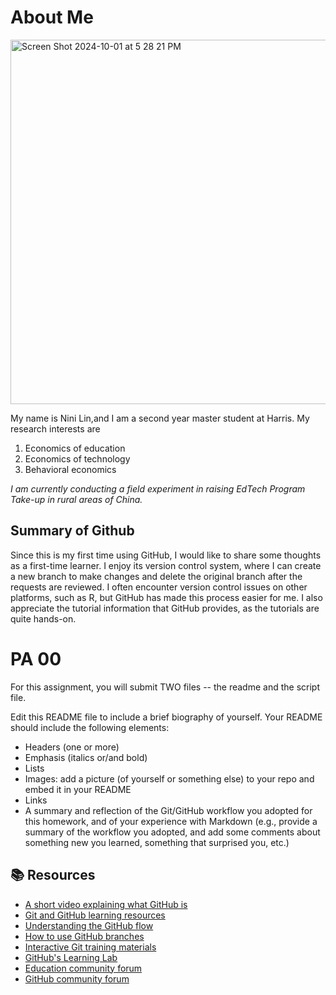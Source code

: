 
# About Me

<img width="583" alt="Screen Shot 2024-10-01 at 5 28 21 PM" src="https://github.com/user-attachments/assets/3c05df07-77ee-414c-9f2c-d1fdbb2d3a30">


My name is Nini Lin,and I am a second year master student at Harris. My research interests are
1. Economics of education
2. Economics of technology
3. Behavioral economics

_I am currently conducting a field experiment in raising EdTech Program Take-up in rural areas of China._

## Summary of Github
Since this is my first time using GitHub, I would like to share some thoughts as a first-time learner. I enjoy its version control system, where I can create a new branch to make changes and delete the original branch after the requests are reviewed. I often encounter version control issues on other platforms, such as R, but GitHub has made this process easier for me. I also appreciate the tutorial information that GitHub provides, as the tutorials are quite hands-on.


# PA 00

For this assignment, you will submit TWO files -- the readme and the script file. 


Edit this README file to include a brief biography of yourself. Your README should include the following elements:
* Headers (one or more)
* Emphasis (italics or/and bold)
* Lists
* Images: add a picture (of yourself or something else) to your repo and embed it in your README
* Links
* A summary and reflection of the Git/GitHub workflow you adopted for this homework, and of your experience with Markdown (e.g., provide a summary of the workflow you adopted, and add some comments about something new you learned, something that surprised you, etc.)


## 📚  Resources 
* [A short video explaining what GitHub is](https://www.youtube.com/watch?v=w3jLJU7DT5E&feature=youtu.be) 
* [Git and GitHub learning resources](https://docs.github.com/en/github/getting-started-with-github/git-and-github-learning-resources) 
* [Understanding the GitHub flow](https://guides.github.com/introduction/flow/)
* [How to use GitHub branches](https://www.youtube.com/watch?v=H5GJfcp3p4Q&feature=youtu.be)
* [Interactive Git training materials](https://githubtraining.github.io/training-manual/#/01_getting_ready_for_class)
* [GitHub's Learning Lab](https://github.com/apps/github-learning-lab)
* [Education community forum](https://education.github.community/)
* [GitHub community forum](https://github.community/)
